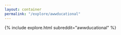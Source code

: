 ```yaml
---
layout: container
permalink: "/explore/awwducational"
---
```


<link rel="stylesheet" type="text/css" href="/static/css/explore.css">
{% include explore.html subreddit="awwducational" %}
